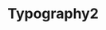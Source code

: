 # Typography2

<!DOCTYPE html>
<html>
<head>
<style>
{
  background-image: EneroNO_typography1grid.png;
  background position: center bottom;
  background-repeat: no-repeat;
  padding: 25
  }
  </style>
</head>
</html>

